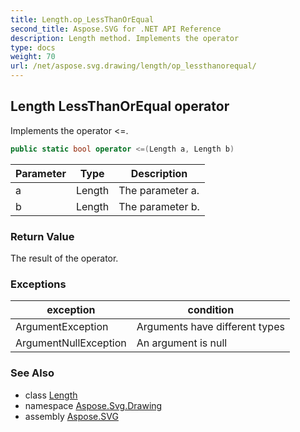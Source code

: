 ```yaml
---
title: Length.op_LessThanOrEqual
second_title: Aspose.SVG for .NET API Reference
description: Length method. Implements the operator 
type: docs
weight: 70
url: /net/aspose.svg.drawing/length/op_lessthanorequal/
---
```

## Length LessThanOrEqual operator

Implements the operator &lt;=.

```csharp
public static bool operator <=(Length a, Length b)
```

| Parameter | Type | Description |
| --- | --- | --- |
| a | Length | The parameter a. |
| b | Length | The parameter b. |

### Return Value

The result of the operator.

### Exceptions

| exception | condition |
| --- | --- |
| ArgumentException | Arguments have different types |
| ArgumentNullException | An argument is null |

### See Also

* class [Length](../)
* namespace [Aspose.Svg.Drawing](../../length/)
* assembly [Aspose.SVG](../../../)
